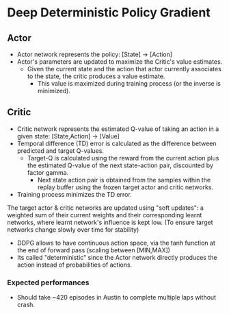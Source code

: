 # Deep Deterministic Policy Gradient

## Actor
- Actor network represents the policy: [State] -> [Action]
- Actor's parameters are updated to maximize the Critic's value estimates.
    - Given the current state and the action that actor currently associates to the state, the critic produces a value estimate.
        - This value is maximized during training process (or the inverse is minimized).

## Critic
- Critic network represents the estimated Q-value of taking an action in a given state: [State,Action] -> [Value]
- Temporal difference (TD) error is calculated as the difference between predicted and target Q-values.
    - Target-Q is calculated using the reward from the current action plus the estimated Q-value of the next state-action pair, discounted by factor gamma.
        - Next state action pair is obtained from the samples within the replay buffer using the frozen target actor and critic networks.
- Training process minimizes the TD error.

The target actor & critic networks are updated using "soft updates": a weighted sum of their current weights and their corresponding learnt networks, where learnt network's influence is kept low. (To ensure target networks change slowly over time for stability)


* DDPG allows to have continuous action space, via the tanh function at the end of forward pass (scaling between [MIN,MAX])
* Its called "deterministic" since the Actor network directly produces the action instead of probabilities of actions.

### Expected performances
- Should take ~420 episodes in Austin to complete multiple laps without crash.